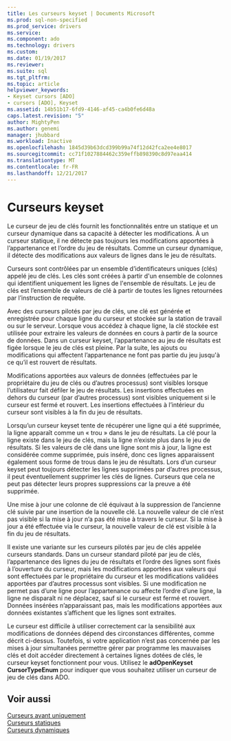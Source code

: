 ```yaml
---
title: Les curseurs keyset | Documents Microsoft
ms.prod: sql-non-specified
ms.prod_service: drivers
ms.service: 
ms.component: ado
ms.technology: drivers
ms.custom: 
ms.date: 01/19/2017
ms.reviewer: 
ms.suite: sql
ms.tgt_pltfrm: 
ms.topic: article
helpviewer_keywords:
- Keyset cursors [ADO]
- cursors [ADO], Keyset
ms.assetid: 14b51b17-6fd9-4146-af45-ca4b0fe6d48a
caps.latest.revision: "5"
author: MightyPen
ms.author: genemi
manager: jhubbard
ms.workload: Inactive
ms.openlocfilehash: 1845d39b63dcd399b99a74f12d42fca2ee4e8017
ms.sourcegitcommit: cc71f1027884462c359effb898390c8d97eaa414
ms.translationtype: MT
ms.contentlocale: fr-FR
ms.lasthandoff: 12/21/2017
---
```

# <a name="keyset-cursors"></a>Curseurs keyset
Le curseur de jeu de clés fournit les fonctionnalités entre un statique et un curseur dynamique dans sa capacité à détecter les modifications. À un curseur statique, il ne détecte pas toujours les modifications apportées à l’appartenance et l’ordre du jeu de résultats. Comme un curseur dynamique, il détecte des modifications aux valeurs de lignes dans le jeu de résultats.  
  
 Curseurs sont contrôlées par un ensemble d’identificateurs uniques (clés) appelé jeu de clés. Les clés sont créées à partir d'un ensemble de colonnes qui identifient uniquement les lignes de l'ensemble de résultats. Le jeu de clés est l’ensemble de valeurs de clé à partir de toutes les lignes retournées par l’instruction de requête.  
  
 Avec des curseurs pilotés par jeu de clés, une clé est générée et enregistrée pour chaque ligne du curseur et stockée sur la station de travail ou sur le serveur. Lorsque vous accédez à chaque ligne, la clé stockée est utilisée pour extraire les valeurs de données en cours à partir de la source de données. Dans un curseur keyset, l’appartenance au jeu de résultats est figée lorsque le jeu de clés est pleine. Par la suite, les ajouts ou modifications qui affectent l’appartenance ne font pas partie du jeu jusqu'à ce qu’il est rouvert de résultats.  
  
 Modifications apportées aux valeurs de données (effectuées par le propriétaire du jeu de clés ou d’autres processus) sont visibles lorsque l’utilisateur fait défiler le jeu de résultats. Les insertions effectuées en dehors du curseur (par d’autres processus) sont visibles uniquement si le curseur est fermé et rouvert. Les insertions effectuées à l’intérieur du curseur sont visibles à la fin du jeu de résultats.  
  
 Lorsqu’un curseur keyset tente de récupérer une ligne qui a été supprimée, la ligne apparaît comme un « trou » dans le jeu de résultats. La clé pour la ligne existe dans le jeu de clés, mais la ligne n’existe plus dans le jeu de résultats. Si les valeurs de clé dans une ligne sont mis à jour, la ligne est considérée comme supprimée, puis inséré, donc ces lignes apparaissent également sous forme de trous dans le jeu de résultats. Lors d’un curseur keyset peut toujours détecter les lignes supprimées par d’autres processus, il peut éventuellement supprimer les clés de lignes. Curseurs que cela ne peut pas détecter leurs propres suppressions car la preuve a été supprimée.  
  
 Une mise à jour une colonne de clé équivaut à la suppression de l’ancienne clé suivie par une insertion de la nouvelle clé. La nouvelle valeur de clé n’est pas visible si la mise à jour n’a pas été mise à travers le curseur. Si la mise à jour a été effectuée via le curseur, la nouvelle valeur de clé est visible à la fin du jeu de résultats.  
  
 Il existe une variante sur les curseurs pilotés par jeu de clés appelée curseurs standards. Dans un curseur standard piloté par jeu de clés, l’appartenance des lignes du jeu de résultats et l’ordre des lignes sont fixés à l’ouverture du curseur, mais les modifications apportées aux valeurs qui sont effectuées par le propriétaire du curseur et les modifications validées apportées par d’autres processus sont visibles. Si une modification ne permet pas d’une ligne pour l’appartenance ou affecte l’ordre d’une ligne, la ligne ne disparaît ni ne déplacez, sauf si le curseur est fermé et rouvert. Données insérées n’apparaissant pas, mais les modifications apportées aux données existantes s’affichent que les lignes sont extraites.  
  
 Le curseur est difficile à utiliser correctement car la sensibilité aux modifications de données dépend des circonstances différentes, comme décrit ci-dessus. Toutefois, si votre application n’est pas concernée par les mises à jour simultanées permettre gérer par programme les mauvaises clés et doit accéder directement à certaines lignes dotées de clés, le curseur keyset fonctionnent pour vous. Utilisez le **adOpenKeyset CursorTypeEnum** pour indiquer que vous souhaitez utiliser un curseur de jeu de clés dans ADO.  
  
## <a name="see-also"></a>Voir aussi  
 [Curseurs avant uniquement](../../../ado/guide/data/forward-only-cursors.md)   
 [Curseurs statiques](../../../ado/guide/data/static-cursors.md)   
 [Curseurs dynamiques](../../../ado/guide/data/dynamic-cursors.md)
